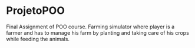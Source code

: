 # ProjetoPOO
Final Assignment of POO course.
Farming simulator where player is a farmer and has to manage his farm by planting and taking care of his crops while feeding the animals.
